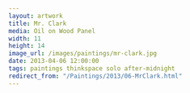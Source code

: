 ```yaml
---
layout: artwork
title: Mr. Clark
media: Oil on Wood Panel
width: 11
height: 14
image_url: /images/paintings/mr-clark.jpg
date: 2013-04-06 12:00:00
tags: paintings thinkspace solo after-midnight
redirect_from: "/Paintings/2013/06-MrClark.html"
---
```

